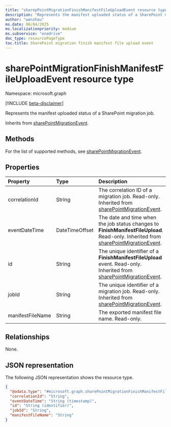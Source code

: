 ```yaml
---
title: "sharepPointMigrationFinishManifestFileUploadEvent resource type"
description: "Represents the manifest uploaded status of a SharePoint migration job."
author: "wenzhou"
ms.date: 06/04/2025
ms.localizationpriority: medium
ms.subservice: "onedrive"
doc_type: resourcePageType
toc.title: SharePoint migration finish manifest file upload event
---
```


# sharePointMigrationFinishManifestFileUploadEvent resource type

Namespace: microsoft.graph

[!INCLUDE [beta-disclaimer](../../includes/beta-disclaimer.md)]

Represents the manifest uploaded status of a SharePoint migration job.

Inherits from [sharePointMigrationEvent](../resources/sharepointmigrationevent.md).

## Methods
For the list of supported methods, see [sharePointMigrationEvent](../resources/sharepointmigrationevent.md).

## Properties
|Property|Type|Description|
|:---|:---|:---|
|correlationId|String|The correlation ID of a migration job. Read-only. Inherited from [sharePointMigrationEvent](../resources/sharepointmigrationevent.md).|
|eventDateTime|DateTimeOffset|The date and time when the job status changes to **FinishManifestFileUpload**. Read-only. Inherited from [sharePointMigrationEvent](../resources/sharepointmigrationevent.md).|
|id|String|The unique identifier of a **FinishManifestFileUpload** event. Read-only. Inherited from [sharePointMigrationEvent](../resources/sharepointmigrationevent.md).|
|jobId|String|The unique identifier of a migration job. Read-only. Inherited from [sharePointMigrationEvent](../resources/sharepointmigrationevent.md).|
|manifestFileName|String|The exported manifest file name. Read-only.|

## Relationships
None.

## JSON representation
The following JSON representation shows the resource type.
<!-- {
  "blockType": "resource",
  "keyProperty": "id",
  "@odata.type": "microsoft.graph.sharePointMigrationFinishManifestFileUploadEvent",
  "baseType": "microsoft.graph.sharePointMigrationEvent",
  "openType": false
}
-->
``` json
{
  "@odata.type": "#microsoft.graph.sharePointMigrationFinishManifestFileUploadEvent",
  "correlationId": "String",
  "eventDateTime": "String (timestamp)",
  "id": "String (identifier)",
  "jobId": "String",
  "manifestFileName": "String"
}
```
